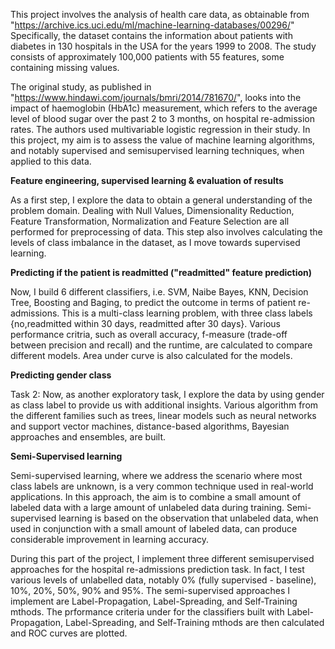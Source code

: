 This project involves the analysis of health care data, as obtainable from "https://archive.ics.uci.edu/ml/machine-learning-databases/00296/"
Specifically, the dataset contains the information about patients with diabetes in 130 hospitals in the USA for the years 1999 to 2008. The study consists of approximately 100,000 patients with 55 features, some containing missing values.

The original study, as published in "https://www.hindawi.com/journals/bmri/2014/781670/", looks into the impact of haemoglobin (HbA1c) measurement, which refers to the average level of blood sugar over the past 2 to 3 months, on hospital re-admission rates. The authors used multivariable logistic regression in their study. In this project, my aim is to assess the value of machine learning algorithms, and notably supervised and semisupervised learning techniques, when applied to this data.


**Feature engineering, supervised learning & evaluation of results**

As a first step, I explore the data to obtain a general understanding of the problem domain. Dealing with Null Values, Dimensionality Reduction, Feature Transformation, Normalization and Feature Selection are all performed for preprocessing of data. This step also involves calculating the levels of class imbalance in the dataset, as I move towards supervised learning.

**Predicting if the patient is readmitted ("readmitted" feature prediction)**

Now, I build 6 different classifiers, i.e. SVM, Naibe Bayes, KNN, Decision Tree, Boosting and Baging, to predict the outcome in terms of patient re-admissions. This is a multi-class learning problem, with three class labels {no,readmitted within 30 days, readmitted after 30 days}. Various performance critria, such as overall accuracy, f-measure (trade-off between precision and recall) and the runtime, are calculated to compare different models. Area under curve is also calculated for the models.

**Predicting gender class**

Task 2: Now, as another exploratory task, I explore the data by using gender as class label to provide us with additional insights.
Various algorithm from the different families such as trees, linear models such as neural networks and support vector machines,
distance-based algorithms, Bayesian approaches and ensembles, are built.

**Semi-Supervised learning**

Semi-supervised learning, where we address the scenario where most class labels are unknown, is a very common technique used in real-world applications. In this approach, the aim is to combine a small amount of labeled data with a large amount of unlabeled data during training. Semi-supervised learning is based on the observation that unlabeled data, when used in conjunction with a small amount of labeled data, can produce considerable improvement in learning accuracy.

During this part of the project, I implement three different semisupervised approaches for the hospital re-admissions prediction task. In fact, I test various levels of unlabelled data, notably 0% (fully supervised - baseline), 10%, 20%, 50%, 90% and 95%. The semi-supervised approaches I implement are Label-Propagation, Label-Spreading, and Self-Training mthods. The prformance criteria under for the classifiers built with Label-Propagation, Label-Spreading, and Self-Training mthods are then calculated and ROC curves are plotted.
